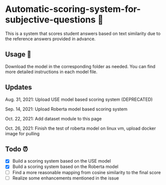 # Automatic-scoring-system-for-subjective-questions 👀
This is a system that scores student answers based on text similarity due to the reference answers provided in advance.

## Usage 🚀
Download the model in the corresponding folder as needed.
You can find more detailed instructions in each model file.

## Updates
Aug. 31, 2021: Upload USE model based scoring system (DEPRECATED)

Sep. 14, 2021: Upload Roberta model based scoring system

Oct. 22, 2021: Add dataset module to this page

Oct. 26, 2021: Finish the test of roberta model on linux vm, upload docker image for pulling

## Todo ⏰
- [x] Build a scoring system based on the USE model
- [x] Build a scoring system based on the Roberta model
- [ ] Find a more reasonable mapping from cosine similarity to the final score
- [ ] Realize some enhancements mentioned in the issue
